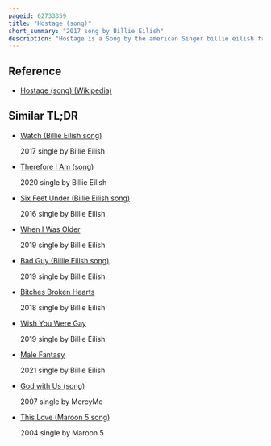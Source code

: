 ```yaml
---
pageid: 62733359
title: "Hostage (song)"
short_summary: "2017 song by Billie Eilish"
description: "Hostage is a Song by the american Singer billie eilish from her Debut Ep do n't smile at me. The Singer and her Brother Finneas o'connell wrote the Song while the latter solely supervised the Production. The Song is a stripped-down Pop Track. Lyrically it is about the intense Love and an overwhelming Desire to possess eilish Feels for her romantic Partner."
---
```


## Reference

- [Hostage (song) (Wikipedia)](https://en.wikipedia.org/?curid=62733359)

## Similar TL;DR

- [Watch (Billie Eilish song)](/tldr/en/watch-billie-eilish-song)

  2017 single by Billie Eilish

- [Therefore I Am (song)](/tldr/en/therefore-i-am-song)

  2020 single by Billie Eilish

- [Six Feet Under (Billie Eilish song)](/tldr/en/six-feet-under-billie-eilish-song)

  2016 single by Billie Eilish

- [When I Was Older](/tldr/en/when-i-was-older)

  2019 single by Billie Eilish

- [Bad Guy (Billie Eilish song)](/tldr/en/bad-guy-billie-eilish-song)

  2019 single by Billie Eilish

- [Bitches Broken Hearts](/tldr/en/bitches-broken-hearts)

  2018 single by Billie Eilish

- [Wish You Were Gay](/tldr/en/wish-you-were-gay)

  2019 single by Billie Eilish

- [Male Fantasy](/tldr/en/male-fantasy)

  2021 single by Billie Eilish

- [God with Us (song)](/tldr/en/god-with-us-song)

  2007 single by MercyMe

- [This Love (Maroon 5 song)](/tldr/en/this-love-maroon-5-song)

  2004 single by Maroon 5
